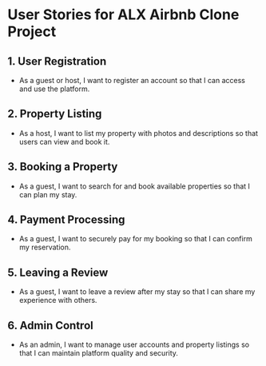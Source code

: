 # User Stories for ALX Airbnb Clone Project

## 1. User Registration
- As a guest or host, I want to register an account so that I can access and use the platform.

## 2. Property Listing
- As a host, I want to list my property with photos and descriptions so that users can view and book it.

## 3. Booking a Property
- As a guest, I want to search for and book available properties so that I can plan my stay.

## 4. Payment Processing
- As a guest, I want to securely pay for my booking so that I can confirm my reservation.

## 5. Leaving a Review
- As a guest, I want to leave a review after my stay so that I can share my experience with others.

## 6. Admin Control
- As an admin, I want to manage user accounts and property listings so that I can maintain platform quality and security.

